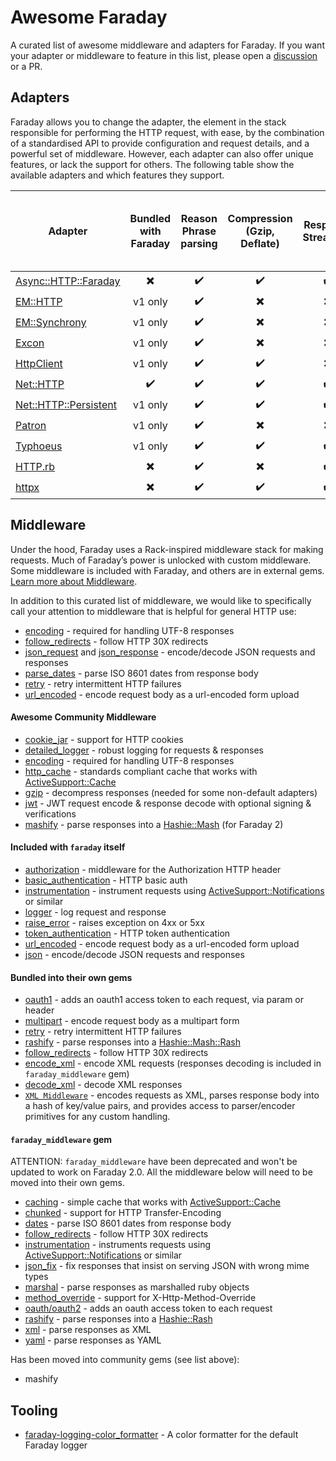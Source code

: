 # Awesome Faraday

A curated list of awesome middleware and adapters for Faraday.
If you want your adapter or middleware to feature in this list, please open a [discussion](https://github.com/lostisland/awesome-faraday/discussions) or a PR.

## Adapters

Faraday allows you to change the adapter, the element in the stack responsible for performing the HTTP request, with ease, by the combination of a standardised API to provide configuration and request details, and a powerful set of middleware.
However, each adapter can also offer unique features, or lack the support for others.
The following table show the available adapters and which features they support.

| Adapter | Bundled with Faraday | Reason Phrase parsing | Compression (Gzip, Deflate) | Response Streaming | Parallel Requests | GET, HEAD, DELETE, TRACE Request Body | HEAD Response Body | TRACE Method | Local Socket Binding |
| ----------------------- |  :---:  | :----: | :----: | :----: | :----: | :----: | :----: | :----: | :----: |
| [Async::HTTP::Faraday]  |   ✖️    |   ✔️   |   ✔️   |   ✔️   |   ✔️   |   ✔️   |   ✔️   |   ✔️   |   ✔️   |
| [EM::HTTP]              | v1 only |   ✔️   |   ✖️   |   ✖️   |   ✔️   |   ✔️   |   ✖️   |   ✔️   |   ✔️   |
| [EM::Synchrony]         | v1 only |   ✔️   |   ✖️   |   ✖️   |   ✔️   |   ✔️   |   ✖️   |   ✔️   |   ✔️   |
| [Excon]                 | v1 only |   ✔️   |   ✖️   |   ✖️   |   ✖️   |   ✔️   |   ✔️   |   ✔️   |   ✖️   |
| [HttpClient]            | v1 only |   ✔️   |   ✔️   |   ✖️   |   ✖️   |   ✔️   |   ✔️   |   ✔️   |   ✔️   |
| [Net::HTTP]             |   ✔️     |   ✔️   |   ✔️   |   ✔️   |   ✖️   |   ✔️   |   ✔️   |   ✔️   |   ✖️   |
| [Net::HTTP::Persistent] | v1 only |   ✔️   |   ✔️   |   ✔️   |   ✖️   |   ✔️   |   ✔️   |   ✔️   |   ✖️   |
| [Patron]                | v1 only |   ✔️   |   ✖️   |   ✖️   |   ✖️   |   ✖️   |   ✔️   |   ✖️   |   ✖️   |
| [Typhoeus]              | v1 only |   ✔️   |   ✔️   |   ✔️   |   ✔️   |   ✔️   |   ✔️   |   ✔️   |   ✖️   |
| [HTTP.rb]               |   ✖️     |   ✔️   |   ✖️   |   ✔️   |   ✖️   |   ✔️   |   ✖️   |   ✔️   |   ✔️   |
| [httpx]                 |   ✖️     |   ✔️   |   ✔️   |   ✔️   |   ✔️   |   ✔️   |   ✔️   |   ✔️   |   ✔️   |

## Middleware

Under the hood, Faraday uses a Rack-inspired middleware stack for making requests. Much of Faraday’s power is unlocked with custom middleware. Some middleware is included with Faraday, and others are in external gems. [Learn more about Middleware](https://lostisland.github.io/faraday/#/middleware/index).

In addition to this curated list of middleware, we would like to specifically call your attention to middleware that is helpful for general HTTP use:

- [encoding](https://github.com/ma2gedev/faraday-encoding) - required for handling UTF-8 responses
- [follow_redirects](https://github.com/tisba/faraday-follow-redirects) - follow HTTP 30X redirects
- [json_request](https://lostisland.github.io/faraday/middleware/json-request) and [json_response](https://lostisland.github.io/faraday/middleware/json-response) - encode/decode JSON requests and responses
- [parse_dates](https://github.com/AlexWayfer/faraday-parse_dates) - parse ISO 8601 dates from response body
- [retry](https://github.com/lostisland/faraday-retry) - retry intermittent HTTP failures
- [url_encoded](https://lostisland.github.io/faraday/middleware/url-encoded) - encode request body as a url-encoded form upload

#### Awesome Community Middleware

- [cookie_jar](https://github.com/miyagawa/faraday-cookie_jar) - support for HTTP cookies
- [detailed_logger](https://github.com/envylabs/faraday-detailed_logger) - robust logging for requests & responses
- [encoding](https://github.com/ma2gedev/faraday-encoding) - required for handling UTF-8 responses
- [http_cache](https://github.com/sourcelevel/faraday-http-cache) - standards compliant cache that works with [ActiveSupport::Cache](https://api.rubyonrails.org/classes/ActiveSupport/Cache/Store.html)
- [gzip](https://github.com/bodrovis/faraday-gzip) - decompress responses (needed for some non-default adapters)
- [jwt](https://github.com/nov/faraday-jwt) - JWT request encode & response decode with optional signing & verifications
- [mashify](https://github.com/sue445/faraday-mashify) - parse responses into a [Hashie::Mash](https://github.com/hashie/hashie) (for Faraday 2)

#### Included with `faraday` itself

- [authorization](https://github.com/lostisland/faraday/blob/main/lib/faraday/request/authorization.rb) - middleware for the Authorization HTTP header
- [basic_authentication](https://lostisland.github.io/faraday/middleware/authentication) - HTTP basic auth
- [instrumentation](https://lostisland.github.io/faraday/middleware/instrumentation) - instrument requests using [ActiveSupport::Notifications](https://api.rubyonrails.org/classes/ActiveSupport/Notifications.html) or similar
- [logger](https://lostisland.github.io/faraday/middleware/logger) - log request and response
- [raise_error](https://lostisland.github.io/faraday/middleware/raise-error) - raises exception on 4xx or 5xx
- [token_authentication](https://lostisland.github.io/faraday/middleware/authentication) - HTTP token authentication
- [url_encoded](https://lostisland.github.io/faraday/middleware/url-encoded) - encode request body as a url-encoded form upload
- [json](https://github.com/lostisland/faraday_middleware) - encode/decode JSON requests and responses

#### Bundled into their own gems

- [oauth1](https://github.com/gemhome/faraday-oauth1) - adds an oauth1 access token to each request, via param or header
- [multipart](https://github.com/lostisland/faraday-multipart) - encode request body as a multipart form
- [retry](https://github.com/lostisland/faraday-retry) - retry intermittent HTTP failures
- [rashify](https://github.com/lostisland/faraday-rashify) - parse responses into a [Hashie::Mash::Rash](https://github.com/hashie/hashie)
- [follow_redirects](https://github.com/tisba/faraday-follow-redirects) - follow HTTP 30X redirects
- [encode_xml](https://github.com/AlexWayfer/faraday-encode_xml) - encode XML requests (responses decoding is included in `faraday_middleware` gem)
- [decode_xml](https://github.com/soberstadt/faraday-decode_xml) - decode XML responses
- [`XML Middleware`](https://github.com/gemhome/faraday-xml) - encodes requests as XML, parses response body into a hash of key/value pairs, and provides access to parser/encoder primitives for any custom handling.

#### `faraday_middleware` gem

ATTENTION: `faraday_middleware` have been deprecated and won't be updated to work on Faraday 2.0.
All the middleware below will need to be moved into their own gems.

- [caching](https://github.com/lostisland/faraday_middleware/blob/main/docs/caching_responses.md) - simple cache that works with [ActiveSupport::Cache](https://api.rubyonrails.org/classes/ActiveSupport/Cache/Store.html)
- [chunked](https://github.com/lostisland/faraday_middleware/blob/main/lib/faraday_middleware/response/chunked.rb) - support for HTTP Transfer-Encoding
- [dates](https://github.com/lostisland/faraday_middleware/blob/main/lib/faraday_middleware/response/parse_dates.rb) - parse ISO 8601 dates from response body
- [follow_redirects](https://github.com/lostisland/faraday_middleware/blob/main/lib/faraday_middleware/response/follow_redirects.rb) - follow HTTP 30X redirects
- [instrumentation](https://github.com/lostisland/faraday_middleware/blob/main/lib/faraday_middleware/instrumentation.rb) - instruments requests using [ActiveSupport::Notifications](https://api.rubyonrails.org/classes/ActiveSupport/Notifications.html) or similar
- [json_fix](https://github.com/lostisland/faraday_middleware/blob/main/lib/faraday_middleware/response/parse_json.rb) - fix responses that insist on serving JSON with wrong mime types
- [marshal](https://github.com/lostisland/faraday_middleware/blob/main/lib/faraday_middleware/response/parse_marshal.rb) - parse responses as marshalled ruby objects
- [method_override](https://github.com/lostisland/faraday_middleware/blob/main/docs/method_override.md) - support for X-Http-Method-Override
- [oauth/oauth2](https://github.com/lostisland/faraday_middleware/blob/main/docs/oauth.md) - adds an oauth access token to each request
- [rashify](https://github.com/lostisland/faraday_middleware/blob/main/lib/faraday_middleware/response/rashify.rb) - parse responses into a [Hashie::Rash](https://github.com/hashie/hashie)
- [xml](https://github.com/lostisland/faraday_middleware/blob/main/lib/faraday_middleware/response/parse_xml.rb) - parse responses as XML
- [yaml](https://github.com/lostisland/faraday_middleware/blob/main/lib/faraday_middleware/response/parse_yaml.rb) - parse responses as YAML

Has been moved into community gems (see list above):

- mashify

## Tooling

- [faraday-logging-color_formatter](https://github.com/kobusjoubert/faraday-logging-color_formatter) - A color formatter for the default Faraday logger

[Async::HTTP::Faraday]:   https://github.com/socketry/async-http-faraday
[EM::HTTP]:               https://github.com/lostisland/faraday-em_http
[EM::Synchrony]:          https://github.com/lostisland/faraday-em_synchrony
[Excon]:                  https://github.com/lostisland/faraday-excon
[HttpClient]:             https://github.com/lostisland/faraday-httpclient
[Net::HTTP]:              https://github.com/lostisland/faraday-net_http
[Net::HTTP::Persistent]:  https://github.com/lostisland/faraday-net_http_persistent
[Patron]:                 https://github.com/lostisland/faraday-patron
[Typhoeus]:               https://github.com/dleavitt/faraday-typhoeus
[HTTP.rb]:                https://github.com/lostisland/faraday-http
[httpx]:                  https://honeyryderchuck.gitlab.io/httpx/wiki/Faraday-Adapter
